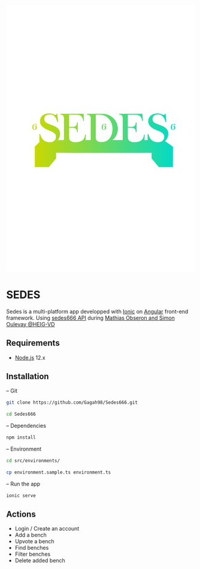 ![logo](https://github.com/Gagah98/Sedes666/blob/master/src/assets/logo-sedes.svg)

# SEDES
Sedes is a multi-platform app developped with [Ionic](https://github.com/ionic-team/ionic) on [Angular](https://github.com/angular/angular) front-end framework. Using [sedes666 API](https://github.com/evandu65/sedes666) during [Mathias Obseron and Simon Oulevay @HEIG-VD](https://github.com/MediaComem/) 
## Requirements
* [Node.js](https://github.com/nodejs/node) 12.x
## Installation
– Git
```bash
git clone https://github.com/Gagah98/Sedes666.git
```
```bash
cd Sedes666
```
– Dependencies
```bash
npm install
```
– Environment
```bash
cd src/environments/
```
```bash
cp environment.sample.ts environment.ts 
```
– Run the app
```bash
ionic serve
```
## Actions
* Login / Create an account
* Add a bench
* Upvote a bench
* Find benches
* Filter benches
* Delete added bench